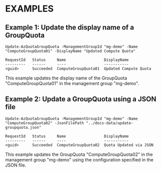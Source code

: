 # EXAMPLES

## Example 1: Update the display name of a GroupQuota
```
Update-AzQuotaGroupQuota -ManagementGroupId "mg-demo" -Name "ComputeGroupQuota01" -DisplayName "Updated Compute Quota"
```

```output
RequestId   Status     Name                 DisplayName
---------   ------     ----                 -----------
<guid>      Succeeded  ComputeGroupQuota01  Updated Compute Quota
```

This example updates the display name of the GroupQuota "ComputeGroupQuota01" in the management group "mg-demo".

## Example 2: Update a GroupQuota using a JSON file
```
Update-AzQuotaGroupQuota -ManagementGroupId "mg-demo" -Name "ComputeGroupQuota02" -JsonFilePath "../docs-data/update-groupquota.json"
```

```output
RequestId   Status     Name                 DisplayName
---------   ------     ----                 -----------
<guid>      Succeeded  ComputeGroupQuota02  Quota Updated via JSON
```

This example updates the GroupQuota "ComputeGroupQuota02" in the management group "mg-demo" using the configuration specified in the JSON file.

